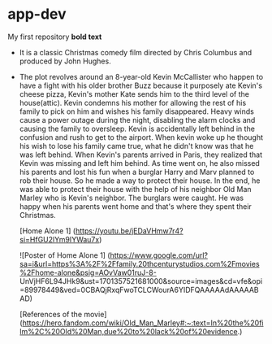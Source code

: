 # app-dev
My first repository
**bold text**

   - It is a classic Christmas comedy film directed by Chris Columbus and produced by John Hughes.
   - The plot revolves around an 8-year-old Kevin McCallister who happen to have a fight with his older brother Buzz because it purposely ate Kevin's cheese pizza, Kevin's mother Kate sends him to the third level of the house(attic). Kevin condemns his mother for allowing the rest of his family to pick on him and wishes his family disappeared. Heavy winds cause a power outage during the night, disabling the alarm clocks and causing the family to oversleep. Kevin is accidentally left behind in the confusion and rush to get to the airport. When kevin woke up he thought his wish to lose his family came true, what he didn't know was that he was left behind. When Kevin's parents arrived in Paris, they realized that Kevin was missing and left him behind. As time went on, he also missed his parents and lost his fun when a burglar Harry and Marv planned to rob their house. So he made a way to protect their house. In the end, he was able to protect their house with the help of his neighbor Old Man Marley who is Kevin's neighbor. The burglars were caught. He was happy when his parents went home and that's where they spent their Christmas.

     [Home Alone 1] (https://youtu.be/jEDaVHmw7r4?si=HfGU2lYm9IYWau7x)
     
     ![Poster of Home Alone 1] (https://www.google.com/url?sa=i&url=https%3A%2F%2Ffamily.20thcenturystudios.com%2Fmovies%2Fhome-alone&psig=AOvVaw01ruJ-8-      UnVjHF6L94JHk9&ust=1701357521681000&source=images&cd=vfe&opi=89978449&ved=0CBAQjRxqFwoTCLCWourA6YIDFQAAAAAdAAAAABAD)
     
     [References of the movie] (https://hero.fandom.com/wiki/Old_Man_Marley#:~:text=In%20the%20film%2C%20Old%20Man,due%20to%20lack%20of%20evidence.)
     
     
